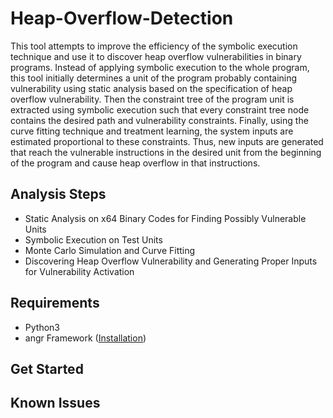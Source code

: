 # Heap-Overflow-Detection

This tool attempts to improve the efficiency of the symbolic execution technique and use it to discover heap overflow vulnerabilities in binary programs. Instead of applying symbolic execution to the whole program, this tool initially determines a unit of the program probably containing vulnerability using static analysis based on the specification of heap overflow vulnerability. Then the constraint tree of the program unit is extracted using symbolic execution such that every constraint tree node contains the desired path and vulnerability constraints. Finally, using the curve fitting technique and treatment learning, the system inputs are estimated proportional to these constraints. Thus, new inputs are generated that reach the vulnerable instructions in the desired unit from the beginning of the program and cause heap overflow in that instructions.

Analysis Steps 
------------
* Static Analysis on x64 Binary Codes for Finding Possibly Vulnerable Units
* Symbolic Execution on Test Units
* Monte Carlo Simulation and Curve Fitting
* Discovering Heap Overflow Vulnerability and Generating Proper Inputs for Vulnerability Activation

## Requirements
- Python3
- angr Framework ([Installation](https://angr.io))

Get Started
------------


## Known Issues


